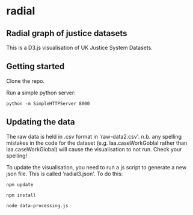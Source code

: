 # radial

## Radial graph of justice datasets

This is a D3.js visualisation of UK Justice System Datasets.

## Getting started

Clone the repo.

Run a simple python server:
```
python -m SimpleHTTPServer 8000
```


## Updating the data

The raw data is held in .csv format in 'raw-data2.csv'. n.b. any spelling mistakes in the code for the dataset (e.g. laa.caseWorkGoblal rather than laa.caseWorkGlobal) will cause the visualisation to not run. Check your spelling!

To update the visualisation, you need to run a js script to generate a new json file. This is called 'radial3.json'. To do this:

```
npm update
```

```
npm install
```

```
node data-processing.js
```
